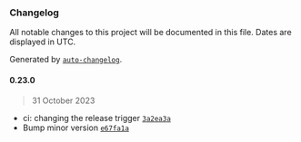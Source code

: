 ### Changelog

All notable changes to this project will be documented in this file. Dates are displayed in UTC.

Generated by [`auto-changelog`](https://github.com/CookPete/auto-changelog).

#### 0.23.0

> 31 October 2023

- ci: changing the release trigger [`3a2ea3a`](https://github.com/cristian-rincon/pymetasnap/commit/3a2ea3af99f37154b47393608bd389ead57ec10a)
- Bump minor version [`e67fa1a`](https://github.com/cristian-rincon/pymetasnap/commit/e67fa1ae4638463ce60aa79c8c29ae284b61c334)
